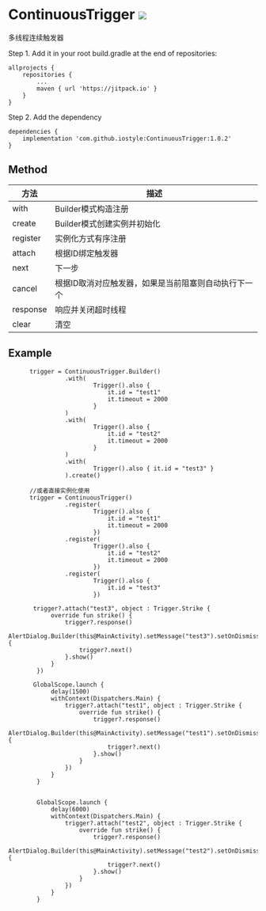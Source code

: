 # ContinuousTrigger [![](https://jitpack.io/v/iostyle/ContinuousTrigger.svg)](https://jitpack.io/#iostyle/ContinuousTrigger)
多线程连续触发器 

Step 1. Add it in your root build.gradle at the end of repositories:

	allprojects {
		repositories {
			...
			maven { url 'https://jitpack.io' }
		}
	}
Step 2. Add the dependency

	dependencies {
		implementation 'com.github.iostyle:ContinuousTrigger:1.0.2'
	}
  
## Method
|方法|描述|
|--|--|
|with|Builder模式构造注册|
|create|Builder模式创建实例并初始化|
|register|实例化方式有序注册|
|attach|根据ID绑定触发器|
|next|下一步|
|cancel|根据ID取消对应触发器，如果是当前阻塞则自动执行下一个|
|response|响应并关闭超时线程|
|clear|清空|

  
## Example
```
      trigger = ContinuousTrigger.Builder()
                .with(
                        Trigger().also {
                            it.id = "test1"
                            it.timeout = 2000
                        }
                )
                .with(
                        Trigger().also {
                            it.id = "test2"
                            it.timeout = 2000
                        }
                )
                .with(
                        Trigger().also { it.id = "test3" }
                ).create()
      
      //或者直接实例化使用
      trigger = ContinuousTrigger()
                .register(
                        Trigger().also {
                            it.id = "test1"
                            it.timeout = 2000
                        })
                .register(
                        Trigger().also {
                            it.id = "test2"
                            it.timeout = 2000
                        })
                .register(
                        Trigger().also {
                            it.id = "test3"
                        })
                        
       trigger?.attach("test3", object : Trigger.Strike {
            override fun strike() {
                trigger?.response()
                AlertDialog.Builder(this@MainActivity).setMessage("test3").setOnDismissListener {
                    trigger?.next()
                }.show()
            }
        })           
       
       GlobalScope.launch {
            delay(1500)
            withContext(Dispatchers.Main) {
                trigger?.attach("test1", object : Trigger.Strike {
                    override fun strike() {
                        trigger?.response()
                        AlertDialog.Builder(this@MainActivity).setMessage("test1").setOnDismissListener {
                            trigger?.next()
                        }.show()
                    }
                })
            }
        }


        GlobalScope.launch {
            delay(6000)
            withContext(Dispatchers.Main) {
                trigger?.attach("test2", object : Trigger.Strike {
                    override fun strike() {
                        trigger?.response()
                        AlertDialog.Builder(this@MainActivity).setMessage("test2").setOnDismissListener {
                            trigger?.next()
                        }.show()
                    }
                })
            }
        }

```
